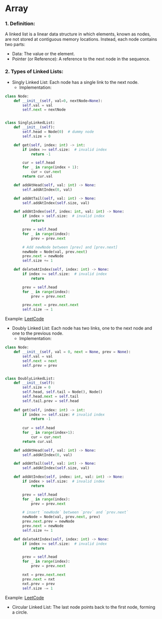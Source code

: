 # Array
### 1. Definition:
A linked list is a linear data structure in which elements, known as nodes, are not stored at contiguous memory locations. Instead, each node contains two parts:
- Data: The value or the element.
- Pointer (or Reference): A reference to the next node in the sequence.

### 2. Types of Linked Lists:
- Singly Linked List: Each node has a single link to the next node.
    - Implementation:
```python
class Node:
    def __init__(self, val=0, nextNode=None):
        self.val = val
        self.next = nextNode


class SinglyLinkedList:
    def __init__(self):
        self.head = Node(0)  # dummy node
        self.size = 0

    def get(self, index: int) -> int:
        if index >= self.size:  # invalid index
            return -1

        cur = self.head
        for _ in range(index + 1):
            cur = cur.next
        return cur.val

    def addAtHead(self, val: int) -> None:
        self.addAtIndex(0, val)

    def addAtTail(self, val: int) -> None:
        self.addAtIndex(self.size, val)

    def addAtIndex(self, index: int, val: int) -> None:
        if index > self.size:  # invalid index
            return

        prev = self.head
        for _ in range(index):
            prev = prev.next

        # Add newNode between [prev] and [prev.next]
        newNode = Node(val, prev.next)
        prev.next = newNode
        self.size += 1

    def deleteAtIndex(self, index: int) -> None:
        if index >= self.size:  # invalid index
            return

        prev = self.head
        for _ in range(index):
            prev = prev.next

        prev.next = prev.next.next
        self.size -= 1
```
Example: [LeetCode](https://leetcode.com/tag/linked-list/)

- Doubly Linked List: Each node has two links, one to the next node and one to the previous node.
    - Implementation:
```python
class Node:
    def __init__(self, val = 0, next = None, prev = None):
        self.val = val
        self.next = next
        self.prev = prev


class DoublyLinkedList:
    def __init__(self):
        self.size = 0
        self.head, self.tail = Node(), Node()
        self.head.next = self.tail
        self.tail.prev = self.head
        
    def get(self, index: int) -> int:
        if index >= self.size: # invalid index
            return -1
            
        cur = self.head
        for _ in range(index+1):
            cur = cur.next
        return cur.val

    def addAtHead(self, val: int) -> None:
        self.addAtIndex(0, val)

    def addAtTail(self, val: int) -> None:
        self.addAtIndex(self.size, val)

    def addAtIndex(self, index: int, val: int) -> None:
        if index > self.size:  # invalid index
            return

        prev = self.head
        for _ in range(index):
            prev = prev.next

        # insert `newNode` between `prev` and `prev.next`
        newNode = Node(val, prev.next, prev)
        prev.next.prev = newNode
        prev.next = newNode
        self.size += 1

    def deleteAtIndex(self, index: int) -> None:
        if index >= self.size:  # invalid index
            return

        prev = self.head
        for _ in range(index):
            prev = prev.next

        nxt = prev.next.next
        prev.next = nxt
        nxt.prev = prev
        self.size -= 1
```

Example: [LeetCode](https://leetcode.com/tag/doubly-linked-list/)
- Circular Linked List: The last node points back to the first node, forming a circle.
